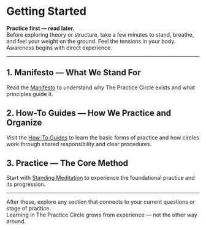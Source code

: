 # Getting Started

**Practice first — read later.**  
Before exploring theory or structure, take a few minutes to stand, breathe, and feel your weight on the ground. Feel the tensions in your body.
Awareness begins with direct experience.

---

## 1. Manifesto — What We Stand For  
Read the [Manifesto](index.md) to understand why The Practice Circle exists and what principles guide it.

## 2. How-To Guides — How We Practice and Organize  
Visit the [How-To Guides](howto/) to learn the basic forms of practice and how circles work through shared responsibility and clear procedures.

## 3. Practice — The Core Method  
Start with [Standing Meditation](howto/practice/standing_meditation/0_intro.md) to experience the foundational practice and its progression.

---

After these, explore any section that connects to your current questions or stage of practice.  
Learning in The Practice Circle grows from experience — not the other way around.
